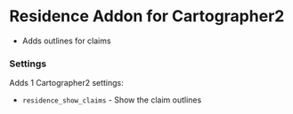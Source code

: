 # Residence Addon for Cartographer2
- Adds outlines for claims

### Settings
Adds 1 Cartographer2 settings:
- `residence_show_claims` - Show the claim outlines
